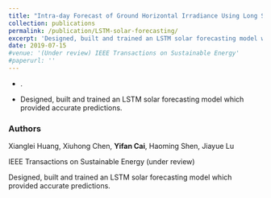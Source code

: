 ```yaml
---
title: "Intra-day Forecast of Ground Horizontal Irradiance Using Long Short-Term Memory Network (LSTM)"
collection: publications
permalink: /publication/LSTM-solar-forecasting/
excerpt: 'Designed, built and trained an LSTM solar forecasting model which provided accurate predictions.'
date: 2019-07-15
#venue: '(Under review) IEEE Transactions on Sustainable Energy'
#paperurl: ''
---
```




- .

- Designed, built and trained an LSTM solar forecasting model which provided accurate predictions.



### Authors 

Xianglei Huang, Xiuhong Chen, **Yifan Cai**, Haoming Shen, Jiayue Lu 



IEEE Transactions on Sustainable Energy (under review)

Designed, built and trained an LSTM solar forecasting model which provided accurate predictions.
